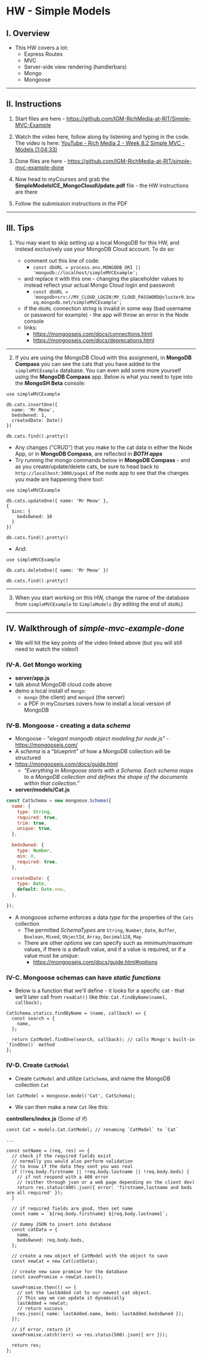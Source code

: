 # HW - Simple Models

## I. Overview

- This HW covers a lot:
  - Express Routes
  - MVC
  - Server-side view rendering (handlerbars)
  - Mongo
  - Mongoose


<hr>

## II. Instructions

1) Start files are here - https://github.com/IGM-RichMedia-at-RIT/Simple-MVC-Example

2) Watch the video here, follow along by listening and typing in the code. The video is here: [YouTube - Rich Media 2 - Week 8.2 Simple MVC - Models (1:04:33)](https://www.youtube.com/watch?v=2DgCCVpRRbM)

3) Done files are here - https://github.com/IGM-RichMedia-at-RIT/simple-mvc-example-done

4) Now head to myCourses and grab the **SimpleModelsICE_MongoCloudUpdate.pdf** file - the HW instructions are there

5) Follow the submission instructions in the PDF


<hr>

## III. Tips

1) You may want to skip setting up a local MongoDB for this HW, and instead exclusively use your MongoDB Cloud account. To do so:

    - comment out this line of code:
      - `const dbURL = process.env.MONGODB_URI || 'mongodb://localhost/simpleMVCExample';`
    - and replace it with this one - changing the placeholder values to instead reflect your actual Mongo Cloud login and password:
      - `const dbURL = 'mongodb+srv://MY_CLOUD_LOGIN:MY_CLOUD_PASSWORD@cluster0.bcwxq.mongodb.net/simpleMVCExample';`
    - if the `dbURL` connection string is invalid in some way (bad username or password for example) - the app will throw an error in the Node console
    - links:
      - https://mongoosejs.com/docs/connections.html
      - https://mongoosejs.com/docs/deprecations.html

<hr>

2) If you are using the MongoDB Cloud with this assignment, in **MongoDB Compass** you can see the cats that you have added to the `simpleMVCExample` database. You can even add some more yourself using the **MongoDB Compass** app. Below is what you need to type into the **MongoSH Beta** console:

```
use simpleMVCExample

db.cats.insertOne({
  name: 'Mr Meow',
  bedsOwned: 1,
  createdDate: Date()
})

db.cats.find().pretty()
```

  - Any changes ("CRUD") that you make to the cat data in either the Node App, or in **MongoDB Compass**, are reflected in ***BOTH apps***
  - Try running the mongo commands below in **MongoDB Compass** - and as you create/update/delete cats, be sure to head back to `http://localhost:3000/page1` of the node app to see that the changes you made are happening there too!:

```
use simpleMVCExample

db.cats.updateOne({ name: 'Mr Meow' },
{
  $inc: {
    bedsOwned: 10
  }
})

db.cats.find().pretty()
```

  - And:

```
use simpleMVCExample

db.cats.deleteOne({ name: 'Mr Meow' })

db.cats.find().pretty()
```

<hr>

3) When you start working on this HW, change the name of the database from `simpleMVCExample` to `SimpleModels` (by editing the end of `dbURL`)

<hr>

## IV. Walkthrough of *simple-mvc-example-done*

- We will hit the key points of the video linked above (but you will still need to watch the video!)

### IV-A. Get Mongo working
- **server/app.js**
- talk about MongoDB cloud code above
- demo a local install of `mongo`:
  - `mongo` (the client) and `mongod` (the server)
  - a PDF in myCourses covers how to install a local version of MongoDB


### IV-B. Mongoose - creating a data *schema*
- Mongoose - *"elegant mongodb object modeling for node.js"* - https://mongoosejs.com/
- A *schema* is a "blueprint" of how a MongoDB collection will be structured
- https://mongoosejs.com/docs/guide.html
  - *"Everything in Mongoose starts with a Schema. Each schema maps to a MongoDB collection and defines the shape of the documents within that collection."*
- **server/models/Cat.js**

```js
const CatSchema = new mongoose.Schema({
  name: {
    type: String,
    required: true,
    trim: true,
    unique: true,
  },

  bedsOwned: {
    type: Number,
    min: 0,
    required: true,
  },

  createdDate: {
    type: Date,
    default: Date.now,
  },

});
```

- A mongoose *schema* enforces a data *type* for the properties of the `Cats` collection
  - The permitted *SchemaTypes* are `String`, `Number`, `Date`, `Buffer`, `Boolean`, `Mixed`, `ObjectId`, `Array`, `Decimal128`, `Map`
  - There are other *options* we can specify such as minimum/maximum values, if there is a default value, and if a value is required, or if a value must be *unique*:
    - https://mongoosejs.com/docs/guide.html#options



### IV-C. Mongoose schemas can have *static functions*

- Below is a function that we'll define - it looks for a specific cat - that we'll later call from `readCat()` like this: `Cat.findByName(name1, callback);`

```
CatSchema.statics.findByName = (name, callback) => {
  const search = {
    name,
  };

  return CatModel.findOne(search, callback); // calls Mongo's built-in `findOne()` method
};
```

### IV-D. Create `CatModel`

- Create `CatModel` and utilize `CatSchema`, and name the MongoDB collection `Cat`

```
let CatModel = mongoose.model('Cat', CatSchema);
```

- We can then make a new `Cat` like this:

**controllers/index.js** (Some of if)

```
const Cat = models.Cat.CatModel; // renaming `CatModel` to `Cat`

...

const setName = (req, res) => {
  // check if the required fields exist
  // normally you would also perform validation
  // to know if the data they sent you was real
  if (!req.body.firstname || !req.body.lastname || !req.body.beds) {
    // if not respond with a 400 error
    // (either through json or a web page depending on the client dev)
    return res.status(400).json({ error: 'firstname,lastname and beds are all required' });
  }

  // if required fields are good, then set name
  const name = `${req.body.firstname} ${req.body.lastname}`;

  // dummy JSON to insert into database
  const catData = {
    name,
    bedsOwned: req.body.beds,
  };

  // create a new object of CatModel with the object to save
  const newCat = new Cat(catData);

  // create new save promise for the database
  const savePromise = newCat.save();

  savePromise.then(() => {
    // set the lastAdded cat to our newest cat object.
    // This way we can update it dynamically
    lastAdded = newCat;
    // return success
    res.json({ name: lastAdded.name, beds: lastAdded.bedsOwned });
  });

  // if error, return it
  savePromise.catch((err) => res.status(500).json({ err }));

  return res;
};
```

